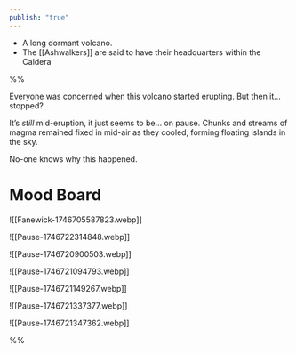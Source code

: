 ```yaml
---
publish: "true"
---
```


* A long dormant volcano.
* The [[Ashwalkers]] are said to have their headquarters within the Caldera

%%

Everyone was concerned when this volcano started erupting. But then it… stopped?

It’s *still* mid-eruption, it just seems to be… on pause. Chunks and streams of magma remained fixed in mid-air as they cooled, forming floating islands in the sky.

No-one knows why this happened.

# Mood Board
![[Fanewick-1746705587823.webp]]

![[Pause-1746722314848.webp]]

![[Pause-1746720900503.webp]]

![[Pause-1746721094793.webp]]

![[Pause-1746721149267.webp]]

![[Pause-1746721337377.webp]]

![[Pause-1746721347362.webp]]

%%